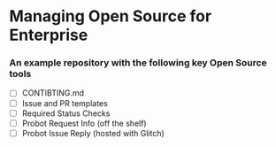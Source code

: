 # Managing Open Source for Enterprise


### An example repository with the following key Open Source tools

- [ ] CONTIBTING.md
- [ ] Issue and PR templates
- [ ] Required Status Checks
- [ ] Probot Request Info (off the shelf)
- [ ] Probot Issue Reply (hosted with Glitch)
